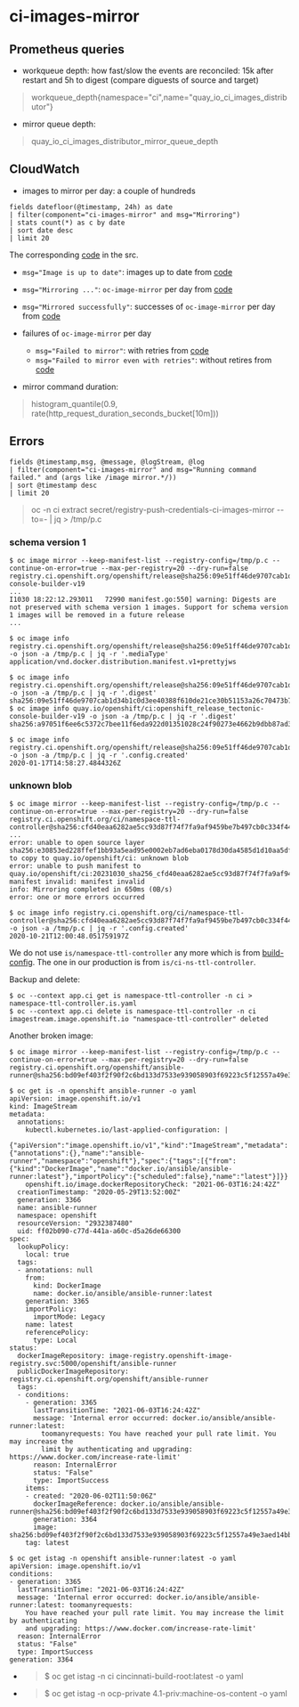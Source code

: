 # ci-images-mirror

## Prometheus queries

* workqueue depth: how fast/slow the events are reconciled: 15k after restart and 5h to digest (compare diguests of source and target)

> workqueue_depth{namespace="ci",name="quay_io_ci_images_distributor"}

* mirror queue depth:

> quay_io_ci_images_distributor_mirror_queue_depth

## CloudWatch

* images to mirror per day: a couple of hundreds

```
fields datefloor(@timestamp, 24h) as date
| filter(component="ci-images-mirror" and msg="Mirroring")
| stats count(*) as c by date
| sort date desc
| limit 20
```

The corresponding [code](https://github.com/openshift/ci-tools/blob/4ef739fd69dc672de7673fb984d273064e9f27b4/pkg/controller/quay_io_ci_images_distributor/quay_io_ci_images_distributor.go#L178) in the src.

* `msg="Image is up to date"`: images up to date from [code](https://github.com/openshift/ci-tools/blob/e5683bf2bb5b3d11e15f37905e7d72d30bdb8e58/pkg/controller/quay_io_ci_images_distributor/quay_io_ci_images_distributor.go#L197)

* `msg="Mirroring ..."`: `oc-image-mirror` per day from [code](https://github.com/openshift/ci-tools/blob/e5683bf2bb5b3d11e15f37905e7d72d30bdb8e58/pkg/controller/quay_io_ci_images_distributor/oc_quay_io_image_helper.go#L127)

* `msg="Mirrored successfully"`: successes of `oc-image-mirror` per day from [code](https://github.com/openshift/ci-tools/blob/e5683bf2bb5b3d11e15f37905e7d72d30bdb8e58/pkg/controller/quay_io_ci_images_distributor/oc_quay_io_image_helper.go#L138)

* failures of `oc-image-mirror` per day

  * `msg="Failed to mirror"`: with retries from [code](https://github.com/openshift/ci-tools/blob/e5683bf2bb5b3d11e15f37905e7d72d30bdb8e58/pkg/controller/quay_io_ci_images_distributor/oc_quay_io_image_helper.go#L135)
  * `msg="Failed to mirror even with retries"`: without retires from [code](https://github.com/openshift/ci-tools/blob/e5683bf2bb5b3d11e15f37905e7d72d30bdb8e58/pkg/controller/quay_io_ci_images_distributor/mirror.go#L116)

* mirror command duration:

> histogram_quantile(0.9, rate(http_request_duration_seconds_bucket[10m]))

## Errors

```
fields @timestamp,msg, @message, @logStream, @log
| filter(component="ci-images-mirror" and msg="Running command failed." and (args like /image mirror.*/))
| sort @timestamp desc 
| limit 20
```

> oc -n ci extract secret/registry-push-credentials-ci-images-mirror --to=- | jq > /tmp/p.c

### schema version 1

```console
$ oc image mirror --keep-manifest-list --registry-config=/tmp/p.c --continue-on-error=true --max-per-registry=20 --dry-run=false registry.ci.openshift.org/openshift/release@sha256:09e51ff46de9707cab1d34b1c0d3ee40388f610de21ce30b51153a26c70473b7=quay.io/openshift/ci:openshift_release_tectonic-console-builder-v19 
...
I1030 18:22:12.293011   72990 manifest.go:550] warning: Digests are not preserved with schema version 1 images. Support for schema version 1 images will be removed in a future release
...

$ oc image info registry.ci.openshift.org/openshift/release@sha256:09e51ff46de9707cab1d34b1c0d3ee40388f610de21ce30b51153a26c70473b7 -o json -a /tmp/p.c | jq -r '.mediaType'
application/vnd.docker.distribution.manifest.v1+prettyjws

$ oc image info registry.ci.openshift.org/openshift/release@sha256:09e51ff46de9707cab1d34b1c0d3ee40388f610de21ce30b51153a26c70473b7 -o json -a /tmp/p.c | jq -r '.digest'
sha256:09e51ff46de9707cab1d34b1c0d3ee40388f610de21ce30b51153a26c70473b7
$ oc image info quay.io/openshift/ci:openshift_release_tectonic-console-builder-v19 -o json -a /tmp/p.c | jq -r '.digest'
sha256:a97051f6ee6c5372c7bee11f6eda922d01351028c24f90273e4662b9dbb87ad3

$ oc image info registry.ci.openshift.org/openshift/release@sha256:09e51ff46de9707cab1d34b1c0d3ee40388f610de21ce30b51153a26c70473b7 -o json -a /tmp/p.c | jq -r '.config.created'
2020-01-17T14:58:27.4844326Z
```

### unknown blob

```console
$ oc image mirror --keep-manifest-list --registry-config=/tmp/p.c --continue-on-error=true --max-per-registry=20 --dry-run=false registry.ci.openshift.org/ci/namespace-ttl-controller@sha256:cfd40eaa6282ae5cc93d87f74f7fa9af9459be7b497cb0c334f4408b81a5142f=quay.io/openshift/ci:20231030_sha256_cfd40eaa6282ae5cc93d87f74f7fa9af9459be7b497cb0c334f4408b81a5142f
...
error: unable to open source layer sha256:e30853ed228ffef1bb93a5ead95e0002eb7ad6eba0178d30da4585d1d10aa5df to copy to quay.io/openshift/ci: unknown blob
error: unable to push manifest to quay.io/openshift/ci:20231030_sha256_cfd40eaa6282ae5cc93d87f74f7fa9af9459be7b497cb0c334f4408b81a5142f: manifest invalid: manifest invalid
info: Mirroring completed in 650ms (0B/s)
error: one or more errors occurred

$ oc image info registry.ci.openshift.org/ci/namespace-ttl-controller@sha256:cfd40eaa6282ae5cc93d87f74f7fa9af9459be7b497cb0c334f4408b81a5142f -o json -a /tmp/p.c | jq -r '.config.created'
2020-10-21T12:00:48.051759197Z
```

We do not use `is/namespace-ttl-controller` any more which is from [build-config](https://github.com/openshift/ci-ns-ttl-controller/blob/f2f2470c99b91667604a7593601e21dd1add4b01/deploy/controller-build.yaml#L21C13-L21C37). The one in our production is from `is/ci-ns-ttl-controller`.

Backup and delete:

```console
$ oc --context app.ci get is namespace-ttl-controller -n ci > namespace-ttl-controller.is.yaml
$ oc --context app.ci delete is namespace-ttl-controller -n ci
imagestream.image.openshift.io "namespace-ttl-controller" deleted
```

Another broken image:

```
$ oc image mirror --keep-manifest-list --registry-config=/tmp/p.c --continue-on-error=true --max-per-registry=20 --dry-run=false registry.ci.openshift.org/openshift/ansible-runner@sha256:bd09ef403f2f90f2c6bd133d7533e939058903f69223c5f12557a49e3aed14bb

$ oc get is -n openshift ansible-runner -o yaml
apiVersion: image.openshift.io/v1
kind: ImageStream
metadata:
  annotations:
    kubectl.kubernetes.io/last-applied-configuration: |
      {"apiVersion":"image.openshift.io/v1","kind":"ImageStream","metadata":{"annotations":{},"name":"ansible-runner","namespace":"openshift"},"spec":{"tags":[{"from":{"kind":"DockerImage","name":"docker.io/ansible/ansible-runner:latest"},"importPolicy":{"scheduled":false},"name":"latest"}]}}
    openshift.io/image.dockerRepositoryCheck: "2021-06-03T16:24:42Z"
  creationTimestamp: "2020-05-29T13:52:00Z"
  generation: 3366
  name: ansible-runner
  namespace: openshift
  resourceVersion: "2932387480"
  uid: ff02b090-c77d-441a-a60c-d5a26de66300
spec:
  lookupPolicy:
    local: true
  tags:
  - annotations: null
    from:
      kind: DockerImage
      name: docker.io/ansible/ansible-runner:latest
    generation: 3365
    importPolicy:
      importMode: Legacy
    name: latest
    referencePolicy:
      type: Local
status:
  dockerImageRepository: image-registry.openshift-image-registry.svc:5000/openshift/ansible-runner
  publicDockerImageRepository: registry.ci.openshift.org/openshift/ansible-runner
  tags:
  - conditions:
    - generation: 3365
      lastTransitionTime: "2021-06-03T16:24:42Z"
      message: 'Internal error occurred: docker.io/ansible/ansible-runner:latest:
        toomanyrequests: You have reached your pull rate limit. You may increase the
        limit by authenticating and upgrading: https://www.docker.com/increase-rate-limit'
      reason: InternalError
      status: "False"
      type: ImportSuccess
    items:
    - created: "2020-06-02T11:50:06Z"
      dockerImageReference: docker.io/ansible/ansible-runner@sha256:bd09ef403f2f90f2c6bd133d7533e939058903f69223c5f12557a49e3aed14bb
      generation: 3364
      image: sha256:bd09ef403f2f90f2c6bd133d7533e939058903f69223c5f12557a49e3aed14bb
    tag: latest

$ oc get istag -n openshift ansible-runner:latest -o yaml
apiVersion: image.openshift.io/v1
conditions:
- generation: 3365
  lastTransitionTime: "2021-06-03T16:24:42Z"
  message: 'Internal error occurred: docker.io/ansible/ansible-runner:latest: toomanyrequests:
    You have reached your pull rate limit. You may increase the limit by authenticating
    and upgrading: https://www.docker.com/increase-rate-limit'
  reason: InternalError
  status: "False"
  type: ImportSuccess
generation: 3364

```

* > $ oc get istag -n ci cincinnati-build-root:latest -o yaml
* > $ oc get istag -n ocp-private 4.1-priv:machine-os-content -o yaml
